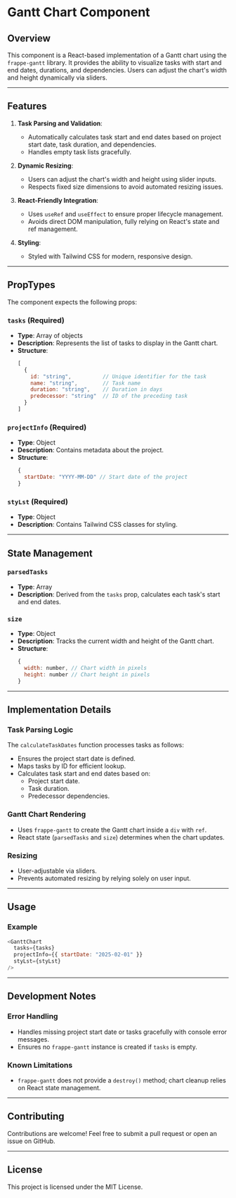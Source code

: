 # Gantt Chart Component

## Overview
This component is a React-based implementation of a Gantt chart using the `frappe-gantt` library. It provides the ability to visualize tasks with start and end dates, durations, and dependencies. Users can adjust the chart's width and height dynamically via sliders.

---

## Features
1. **Task Parsing and Validation**:
   - Automatically calculates task start and end dates based on project start date, task duration, and dependencies.
   - Handles empty task lists gracefully.

2. **Dynamic Resizing**:
   - Users can adjust the chart's width and height using slider inputs.
   - Respects fixed size dimensions to avoid automated resizing issues.

3. **React-Friendly Integration**:
   - Uses `useRef` and `useEffect` to ensure proper lifecycle management.
   - Avoids direct DOM manipulation, fully relying on React's state and ref management.

4. **Styling**:
   - Styled with Tailwind CSS for modern, responsive design.

---

## PropTypes
The component expects the following props:

### `tasks` (Required)
- **Type**: Array of objects
- **Description**: Represents the list of tasks to display in the Gantt chart.
- **Structure**:
  ```javascript
  [
    {
      id: "string",          // Unique identifier for the task
      name: "string",        // Task name
      duration: "string",    // Duration in days
      predecessor: "string"  // ID of the preceding task
    }
  ]
  ```

### `projectInfo` (Required)
- **Type**: Object
- **Description**: Contains metadata about the project.
- **Structure**:
  ```javascript
  {
    startDate: "YYYY-MM-DD" // Start date of the project
  }
  ```

### `styLst` (Required)
- **Type**: Object
- **Description**: Contains Tailwind CSS classes for styling.

---

## State Management
### `parsedTasks`
- **Type**: Array
- **Description**: Derived from the `tasks` prop, calculates each task's start and end dates.

### `size`
- **Type**: Object
- **Description**: Tracks the current width and height of the Gantt chart.
- **Structure**:
  ```javascript
  {
    width: number, // Chart width in pixels
    height: number // Chart height in pixels
  }
  ```

---

## Implementation Details
### Task Parsing Logic
The `calculateTaskDates` function processes tasks as follows:
- Ensures the project start date is defined.
- Maps tasks by ID for efficient lookup.
- Calculates task start and end dates based on:
  - Project start date.
  - Task duration.
  - Predecessor dependencies.

### Gantt Chart Rendering
- Uses `frappe-gantt` to create the Gantt chart inside a `div` with `ref`.
- React state (`parsedTasks` and `size`) determines when the chart updates.

### Resizing
- User-adjustable via sliders.
- Prevents automated resizing by relying solely on user input.

---

## Usage
### Example
```javascript
<GanttChart
  tasks={tasks}
  projectInfo={{ startDate: "2025-02-01" }}
  styLst={styLst}
/>
```

---

## Development Notes
### Error Handling
- Handles missing project start date or tasks gracefully with console error messages.
- Ensures no `frappe-gantt` instance is created if `tasks` is empty.

### Known Limitations
- `frappe-gantt` does not provide a `destroy()` method; chart cleanup relies on React state management.

---

## Contributing
Contributions are welcome! Feel free to submit a pull request or open an issue on GitHub.

---

## License
This project is licensed under the MIT License.
